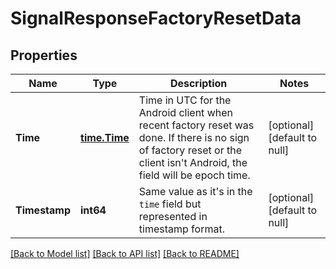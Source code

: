 # SignalResponseFactoryResetData

## Properties
Name | Type | Description | Notes
------------ | ------------- | ------------- | -------------
**Time** | [**time.Time**](time.Time.md) | Time in UTC for the Android client when recent factory reset was done.  If there is no sign of factory reset or the client isn't Android, the field will be epoch time.  | [optional] [default to null]
**Timestamp** | **int64** | Same value as it's in the `time` field but represented in timestamp format. | [optional] [default to null]

[[Back to Model list]](../README.md#documentation-for-models) [[Back to API list]](../README.md#documentation-for-api-endpoints) [[Back to README]](../README.md)

